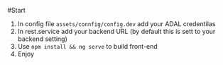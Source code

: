 #Start 
  1. In config file `assets/connfig/config.dev` add your ADAL credentilas
  2. In rest.service add your backend URL (by default this is sett to your backend setting)
  3. Use `npm install && ng serve` to build front-end
  4. Enjoy
